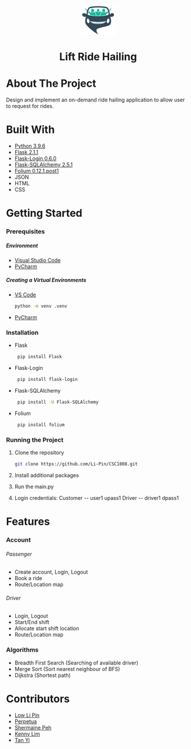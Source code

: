 <br />
<div align="center">
  <a href="https://github.com/Li-Pin/CSC1008">
    <img src="https://github.com/Li-Pin/CSC1008/blob/main/Website/static/Images/pngegg.png" alt="Lift Ride Hailing" width="100" height="80">
  </a>

  <h1 align="center">Lift Ride Hailing</h1>
</div>

# About The Project
Design and implement an on-demand ride hailing application to allow user to request for rides.

# Built With

* [Python 3.9.6](https://www.python.org/)
* [Flask 2.1.1](https://flask.palletsprojects.com/en/2.1.x/)
* [Flask-Login 0.6.0](https://flask-login.readthedocs.io/en/latest/)
* [Flask-SQLAlchemy 2.5.1](https://flask-sqlalchemy.palletsprojects.com/en/2.x/)
* [Folium 0.12.1.post1](https://python-visualization.github.io/folium/)
* JSON
* HTML
* CSS

# Getting Started

### Prerequisites

##### Environment
  * [Visual Studio Code](https://code.visualstudio.com/docs/languages/python)
  * [PyCharm](https://www.jetbrains.com/pycharm/)

##### Creating a Virtual Environments
* [VS Code](https://code.visualstudio.com/docs/python/environments)
  ```sh
  python -m venv .venv
  ```
* [PyCharm](https://www.jetbrains.com/help/pycharm/creating-virtual-environment.html)

### Installation
 * Flask
   ```sh
    pip install Flask
   ```
 * Flask-Login
   ```sh
    pip install flask-login
   ```
* Flask-SQLAlchemy
   ```sh
    pip install -U Flask-SQLAlchemy
   ```
* Folium
   ```sh
    pip install folium
   ```
### Running the Project
1. Clone the repository
   ```sh
   git clone https://github.com/Li-Pin/CSC1008.git
   ```
2. Install additional packages
   
3. Run the main.py

4. Login credentials:
Customer   --  user1    upass1
Driver     --  driver1  dpass1

# Features
### Account
###### Passenger 
* Create account, Login, Logout
* Book a ride
* Route/Location map

###### Driver 
* Login, Logout
* Start/End shift
* Allocate start shift location
* Route/Location map

### Algorithms
* Breadth First Search (Searching of available driver)
* Merge Sort (Sort nearest neighbour of BFS)
* Dijkstra (Shortest path)


# Contributors
* [Low Li Pin](https://github.com/Li-Pin)
* [Perpetua](https://github.com/pepperso07)
* [Shermaine Peh](https://github.com/shermainepeh)
* [Kenny Lim](https://github.com/Kenny-DevTech)
* [Tan Yi](https://github.com/Excalyibur)
